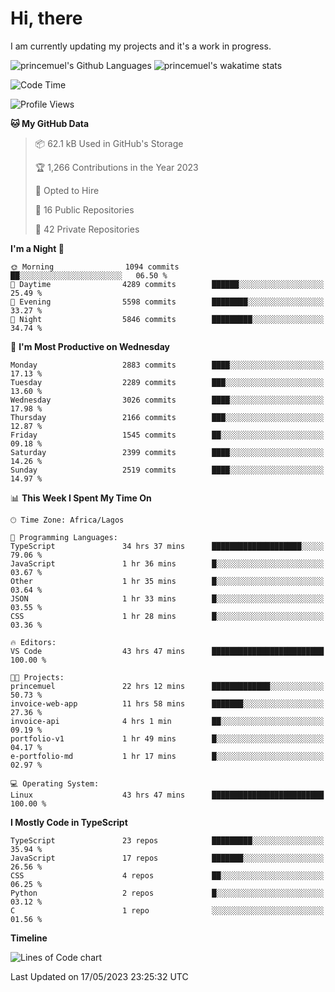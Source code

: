 # Hi, there

I am currently updating my projects and it's a work in progress.

![princemuel's Github Languages](https://github-readme-stats.vercel.app/api/top-langs/?username=princemuel&text_color=586069&layout=compact&hide_border=true&title_color=0366d6&count_private=true&include_all_commits=true&theme=tokyonight&show_icons=true)
![princemuel's wakatime stats](https://github-readme-stats.vercel.app/api/wakatime?username=princemuel&text_color=586069&layout=compact&hide_border=true&title_color=0366d6&count_private=true&include_all_commits=true&theme=tokyonight&show_icons=true)

<!--START_SECTION:waka-->
![Code Time](http://img.shields.io/badge/Code%20Time-2%2C370%20hrs%2037%20mins-blue)

![Profile Views](http://img.shields.io/badge/Profile%20Views-64-blue)

**🐱 My GitHub Data** 

> 📦 62.1 kB Used in GitHub's Storage 
 > 
> 🏆 1,266 Contributions in the Year 2023
 > 
> 💼 Opted to Hire
 > 
> 📜 16 Public Repositories 
 > 
> 🔑 42 Private Repositories 
 > 
**I'm a Night 🦉** 

```text
🌞 Morning                1094 commits        ██░░░░░░░░░░░░░░░░░░░░░░░   06.50 % 
🌆 Daytime                4289 commits        ██████░░░░░░░░░░░░░░░░░░░   25.49 % 
🌃 Evening                5598 commits        ████████░░░░░░░░░░░░░░░░░   33.27 % 
🌙 Night                  5846 commits        █████████░░░░░░░░░░░░░░░░   34.74 % 
```
📅 **I'm Most Productive on Wednesday** 

```text
Monday                   2883 commits        ████░░░░░░░░░░░░░░░░░░░░░   17.13 % 
Tuesday                  2289 commits        ███░░░░░░░░░░░░░░░░░░░░░░   13.60 % 
Wednesday                3026 commits        ████░░░░░░░░░░░░░░░░░░░░░   17.98 % 
Thursday                 2166 commits        ███░░░░░░░░░░░░░░░░░░░░░░   12.87 % 
Friday                   1545 commits        ██░░░░░░░░░░░░░░░░░░░░░░░   09.18 % 
Saturday                 2399 commits        ████░░░░░░░░░░░░░░░░░░░░░   14.26 % 
Sunday                   2519 commits        ████░░░░░░░░░░░░░░░░░░░░░   14.97 % 
```


📊 **This Week I Spent My Time On** 

```text
🕑︎ Time Zone: Africa/Lagos

💬 Programming Languages: 
TypeScript               34 hrs 37 mins      ████████████████████░░░░░   79.06 % 
JavaScript               1 hr 36 mins        █░░░░░░░░░░░░░░░░░░░░░░░░   03.67 % 
Other                    1 hr 35 mins        █░░░░░░░░░░░░░░░░░░░░░░░░   03.64 % 
JSON                     1 hr 33 mins        █░░░░░░░░░░░░░░░░░░░░░░░░   03.55 % 
CSS                      1 hr 28 mins        █░░░░░░░░░░░░░░░░░░░░░░░░   03.36 % 

🔥 Editors: 
VS Code                  43 hrs 47 mins      █████████████████████████   100.00 % 

🐱‍💻 Projects: 
princemuel               22 hrs 12 mins      █████████████░░░░░░░░░░░░   50.73 % 
invoice-web-app          11 hrs 58 mins      ███████░░░░░░░░░░░░░░░░░░   27.36 % 
invoice-api              4 hrs 1 min         ██░░░░░░░░░░░░░░░░░░░░░░░   09.19 % 
portfolio-v1             1 hr 49 mins        █░░░░░░░░░░░░░░░░░░░░░░░░   04.17 % 
e-portfolio-md           1 hr 17 mins        █░░░░░░░░░░░░░░░░░░░░░░░░   02.97 % 

💻 Operating System: 
Linux                    43 hrs 47 mins      █████████████████████████   100.00 % 
```

**I Mostly Code in TypeScript** 

```text
TypeScript               23 repos            █████████░░░░░░░░░░░░░░░░   35.94 % 
JavaScript               17 repos            ███████░░░░░░░░░░░░░░░░░░   26.56 % 
CSS                      4 repos             ██░░░░░░░░░░░░░░░░░░░░░░░   06.25 % 
Python                   2 repos             █░░░░░░░░░░░░░░░░░░░░░░░░   03.12 % 
C                        1 repo              ░░░░░░░░░░░░░░░░░░░░░░░░░   01.56 % 
```



**Timeline**

![Lines of Code chart](https://raw.githubusercontent.com/princemuel/princemuel/main/assets/bar_graph.png)


 Last Updated on 17/05/2023 23:25:32 UTC
<!--END_SECTION:waka-->
